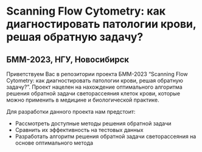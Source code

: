
<h1 class="code-line" data-line-start="0" data-line-end="1"><a id="Scanning_Flow_Cytometry________0"></a>Scanning Flow Cytometry: как диагностировать патологии крови, решая обратную задачу?</h1>
<h2 class="code-line" data-line-start="1" data-line-end="2"><a id="2023___1"></a>БММ-2023, НГУ, Новосибирск</h2>
<p class="has-line-data" data-line-start="3" data-line-end="4">Приветствуем Вас в репозитории проекта БММ-2023 “Scanning Flow Cytometry: как диагностировать патологии крови, решая обратную задачу?”. Проект нацелен на нахождение оптимального алгоритма решения обратной задачи светорассеяния клеток крови, которые можно применить в медицине и биологической практике.</p>
<p class="has-line-data" data-line-start="5" data-line-end="6">Для разработки данного проекта нам предстоит:</p>
<ul>
<li class="has-line-data" data-line-start="6" data-line-end="7">Рассмотреть доступные методы решения обратной задачи</li>
<li class="has-line-data" data-line-start="7" data-line-end="8">Сравнить их эффективность на тестовых данных</li>
<li class="has-line-data" data-line-start="8" data-line-end="9">Разработать алгоритм решения обратной задачи светорассеяния на основе оптимального метода</li>
</ul>
</body></html>